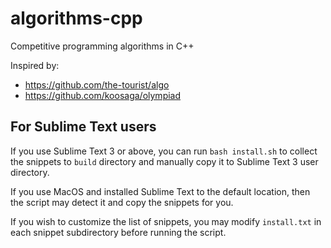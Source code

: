 # algorithms-cpp
Competitive programming algorithms in C++

Inspired by:
- https://github.com/the-tourist/algo
- https://github.com/koosaga/olympiad

## For Sublime Text users

If you use Sublime Text 3 or above, you can run `bash install.sh` to collect the snippets to `build` directory and manually copy it to Sublime Text 3 user directory.

If you use MacOS and installed Sublime Text to the default location, then the script may detect it and copy the snippets for you.

If you wish to customize the list of snippets, you may modify `install.txt` in each snippet subdirectory before running the script.

